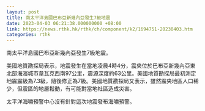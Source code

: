 ```yaml
---
layout: post
title: 南太平洋島國巴布亞新幾內亞發生7級地震
date: 2023-04-03 06:21:38.000000000 +08:00
link: https://news.rthk.hk/rthk/ch/component/k2/1694751-20230403.htm
categories: rthk
---
```


南太平洋島國巴布亞新幾內亞發生7級地震。

美國地質勘探局表示，地震發生在當地凌晨4時4分，震央位於巴布亞新幾內亞東北部海濱城市韋瓦克西南97公里，震源深度約63公里。美國地質勘探局最初測定地震震級為7.3級，隨後修正為7級。美國地質勘探局又表示，雖然震央地區人口稀少，但震區的地層鬆動，有可能對當地社區造成災害。

太平洋海嘯預警中心沒有針對這次地震發布海嘯預警。
